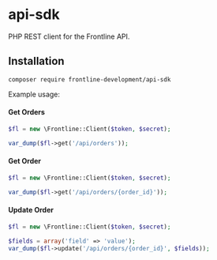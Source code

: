 # api-sdk

PHP REST client for the Frontline API.

## Installation
```composer require frontline-development/api-sdk```

Example usage:

#### Get Orders
```php
$fl = new \Frontline::Client($token, $secret);

var_dump($fl->get('/api/orders'));
```

#### Get Order
```php
$fl = new \Frontline::Client($token, $secret);

var_dump($fl->get('/api/orders/{order_id}'));
```

#### Update Order
```php
$fl = new \Frontline::Client($token, $secret);

$fields = array('field' => 'value');
var_dump($fl->update('/api/orders/{order_id}', $fields));
